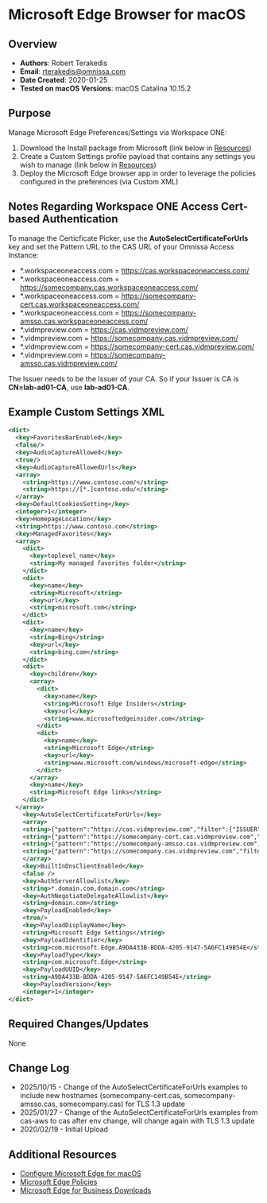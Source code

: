 # Microsoft Edge Browser for macOS

## Overview

- **Authors**: Robert Terakedis
- **Email**: rterakedis@omnissa.com
- **Date Created**: 2020-01-25
- **Tested on macOS Versions**: macOS Catalina 10.15.2

## Purpose
<!-- Summary Start -->
Manage Microsoft Edge Preferences/Settings via Workspace ONE:
<!-- Summary End -->
1) Download the Install package from Microsoft (link below in [Resources](#Additional-Resources))
2) Create a Custom Settings profile payload that contains any settings you wish to manage (link below in [Resources](#Additional-Resources))
3) Deploy the Microsoft Edge browser app in order to leverage the policies configured in the preferences (via Custom XML)

## Notes Regarding Workspace ONE Access Cert-based Authentication

To manage the Certicficate Picker, use the **AutoSelectCertificateForUrls** key and set the Pattern URL to the CAS URL of your Omnissa Access Instance:

- *.workspaceoneaccess.com = <https://cas.workspaceoneaccess.com/>
- *.workspaceoneaccess.com = <https://somecompany.cas.workspaceoneaccess.com/>
- *.workspaceoneaccess.com = <https://somecompany-cert.cas.workspaceoneaccess.com/>
- *.workspaceoneaccess.com = <https://somecompany-amsso.cas.workspaceoneaccess.com/>
- *.vidmpreview.com = <https://cas.vidmpreview.com/>
- *.vidmpreview.com = <https://somecompany.cas.vidmpreview.com/>
- *.vidmpreview.com = <https://somecompany-cert.cas.vidmpreview.com/>
- *.vidmpreview.com = <https://somecompany-amsso.cas.vidmpreview.com/>

The Issuer needs to be the Issuer of your CA. So if your Issuer is CA is **CN=lab-ad01-CA**, use **lab-ad01-CA**.

## Example Custom Settings XML

```XML
<dict>
  <key>FavoritesBarEnabled</key>
  <false/>
  <key>AudioCaptureAllowed</key>
  <true/>
  <key>AudioCaptureAllowedUrls</key>
  <array>
    <string>https://www.contoso.com/</string>
    <string>https://[*.]contoso.edu/</string>
  </array>
  <key>DefaultCookiesSetting</key>
  <integer>1</integer>
  <key>HomepageLocation</key>
  <string>https://www.contoso.com</string>
  <key>ManagedFavorites</key>
  <array>
    <dict>
      <key>toplevel_name</key>
      <string>My managed favorites folder</string>
    </dict>
    <dict>
      <key>name</key>
      <string>Microsoft</string>
      <key>url</key>
      <string>microsoft.com</string>
    </dict>
    <dict>
      <key>name</key>
      <string>Bing</string>
      <key>url</key>
      <string>bing.com</string>
    </dict>
    <dict>
      <key>children</key>
      <array>
        <dict>
          <key>name</key>
          <string>Microsoft Edge Insiders</string>
          <key>url</key>
          <string>www.microsoftedgeinsider.com</string>
        </dict>
        <dict>
          <key>name</key>
          <string>Microsoft Edge</string>
          <key>url</key>
          <string>www.microsoft.com/windows/microsoft-edge</string>
        </dict>
      </array>
      <key>name</key>
      <string>Microsoft Edge links</string>
    </dict>
  </array>
    <key>AutoSelectCertificateForUrls</key>
    <array>
    <string>{"pattern":"https://cas.vidmpreview.com","filter":{"ISSUER":{"CN":”TMApple"}}}</string>
    <string>{"pattern":"https://somecompany-cert.cas.vidmpreview.com","filter":{"ISSUER":{"CN":”TMApple"}}}</string>
    <string>{"pattern":"https://somecompany-amsso.cas.vidmpreview.com","filter":{"ISSUER":{"CN":”TMApple"}}}</string>
    <string>{"pattern":"https://somecompany.cas.vidmpreview.com","filter":{"ISSUER":{"CN":”TMApple"}}}</string>
    </array>
    <key>BuiltInDnsClientEnabled</key>
    <false />
    <key>AuthServerAllowlist</key>
    <string>*.domain.com,domain.com</string>
    <key>AuthNegotiateDelegateAllowlist</key>
    <string>domain.com</string>
    <key>PayloadEnabled</key>
    <true/>
    <key>PayloadDisplayName</key>
    <string>Microsoft Edge Settings</string>
    <key>PayloadIdentifier</key>
    <string>com.microsoft.Edge.A9DA433B-BDDA-4205-9147-5A6FC149B54E</string>
    <key>PayloadType</key>
    <string>com.microsoft.Edge</string>
    <key>PayloadUUID</key>
    <string>A9DA433B-BDDA-4205-9147-5A6FC149B54E</string>
    <key>PayloadVersion</key>
    <integer>1</integer>
</dict>
```

## Required Changes/Updates

None

## Change Log

- 2025/10/15 - Change of the AutoSelectCertificateForUrls examples to include new hostnames (somecompany-cert.cas, somecompany-amsso.cas, somecompany.cas) for TLS 1.3 update
- 2025/01/27 - Change of the AutoSelectCertificateForUrls examples from cas-aws to cas after env change, will change again with TLS 1.3 update
- 2020/02/19 - Initial Upload

## Additional Resources

- [Configure Microsoft Edge for macOS](https://docs.microsoft.com/en-us/deployedge/configure-microsoft-edge-on-mac)
- [Microsoft Edge Policies](https://docs.microsoft.com/en-us/deployedge/microsoft-edge-policies)
- [Microsoft Edge for Business Downloads](https://www.microsoft.com/en-us/edge/business/download)
